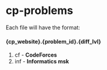 # cp-problems
Each file will have the format:<h4>{cp_website}.{problem_id}.{diff_lvl}</h4>

1. cf - **CodeForces**
2. inf - **Informatics msk**
